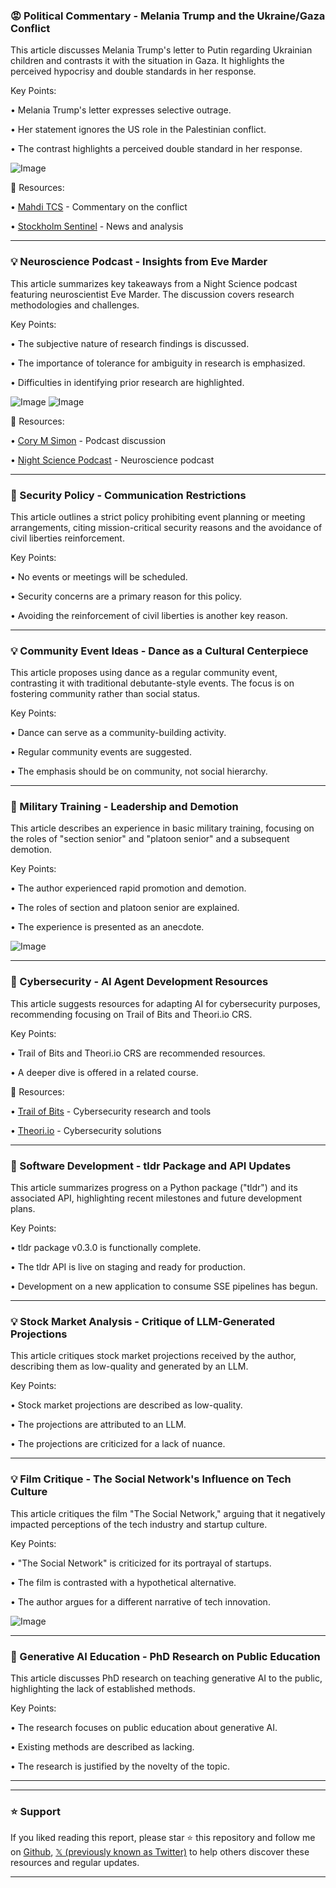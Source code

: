 ### 😡 Political Commentary - Melania Trump and the Ukraine/Gaza Conflict

This article discusses Melania Trump's letter to Putin regarding Ukrainian children and contrasts it with the situation in Gaza.  It highlights the perceived hypocrisy and double standards in her response.

Key Points:

• Melania Trump's letter expresses selective outrage.


• Her statement ignores the US role in the Palestinian conflict.


• The contrast highlights a perceived double standard in her response.


![Image](https://pbs.twimg.com/media/GygUe0fXMAEAOKS?format=jpg&name=small)

🔗 Resources:

• [Mahdi TCS](https://x.com/mahdi_tcs_) -  Commentary on the conflict


• [Stockholm Sentinel](https://x.com/StckhlmSentinel) - News and analysis


---

### 💡 Neuroscience Podcast - Insights from Eve Marder

This article summarizes key takeaways from a Night Science podcast featuring neuroscientist Eve Marder.  The discussion covers research methodologies and challenges.

Key Points:

• The subjective nature of research findings is discussed.


• The importance of tolerance for ambiguity in research is emphasized.


• Difficulties in identifying prior research are highlighted.



![Image](https://pbs.twimg.com/media/Gyg3hBTb0AAX35o?format=jpg&name=small)
![Image](https://pbs.twimg.com/media/Gyg3hBSaoAA_Oo7?format=jpg&name=small)

🔗 Resources:

• [Cory M Simon](https://x.com/CoryMSimon) -  Podcast discussion


• [Night Science Podcast](https://x.com/nightsciencepod) - Neuroscience podcast


---

### 🤖 Security Policy - Communication Restrictions

This article outlines a strict policy prohibiting event planning or meeting arrangements, citing mission-critical security reasons and the avoidance of civil liberties reinforcement.

Key Points:

•  No events or meetings will be scheduled.


• Security concerns are a primary reason for this policy.


• Avoiding the reinforcement of civil liberties is another key reason.



---

### 💡 Community Event Ideas - Dance as a Cultural Centerpiece

This article proposes using dance as a regular community event, contrasting it with traditional debutante-style events. The focus is on fostering community rather than social status.

Key Points:

• Dance can serve as a community-building activity.


•  Regular community events are suggested.


• The emphasis should be on community, not social hierarchy.



---

### 🤖 Military Training - Leadership and Demotion

This article describes an experience in basic military training, focusing on the roles of "section senior" and "platoon senior" and a subsequent demotion.

Key Points:

• The author experienced rapid promotion and demotion.


• The roles of section and platoon senior are explained.


• The experience is presented as an anecdote.


![Image](https://pbs.twimg.com/media/GyWZpF2a4AAWJ56?format=png&name=small)

---

### 🤖 Cybersecurity - AI Agent Development Resources

This article suggests resources for adapting AI for cybersecurity purposes, recommending focusing on Trail of Bits and Theori.io CRS.

Key Points:

• Trail of Bits and Theori.io CRS are recommended resources.


•  A deeper dive is offered in a related course.



🔗 Resources:

• [Trail of Bits](https://x.com/trailofbits) - Cybersecurity research and tools


• [Theori.io](https://x.com/theori_io) - Cybersecurity solutions


---

### 🚀 Software Development - tldr Package and API Updates

This article summarizes progress on a Python package ("tldr") and its associated API, highlighting recent milestones and future development plans.

Key Points:

• tldr package v0.3.0 is functionally complete.


• The tldr API is live on staging and ready for production.


• Development on a new application to consume SSE pipelines has begun.



---

### 💡 Stock Market Analysis - Critique of LLM-Generated Projections

This article critiques stock market projections received by the author, describing them as low-quality and generated by an LLM.

Key Points:

• Stock market projections are described as low-quality.


•  The projections are attributed to an LLM.


• The projections are criticized for a lack of nuance.


---

### 💡 Film Critique - The Social Network's Influence on Tech Culture

This article critiques the film "The Social Network," arguing that it negatively impacted perceptions of the tech industry and startup culture.

Key Points:

• "The Social Network" is criticized for its portrayal of startups.


•  The film is contrasted with a hypothetical alternative.


• The author argues for a different narrative of tech innovation.


![Image](https://pbs.twimg.com/media/GyQaHina4AEYyGl?format=jpg&name=small)


---

### 🤖 Generative AI Education - PhD Research on Public Education

This article discusses PhD research on teaching generative AI to the public, highlighting the lack of established methods.

Key Points:

• The research focuses on public education about generative AI.


• Existing methods are described as lacking.


• The research is justified by the novelty of the topic.


---


---

### ⭐️ Support

If you liked reading this report, please star ⭐️ this repository and follow me on [Github](https://github.com/Drix10), [𝕏 (previously known as Twitter)](https://x.com/DRIX_10_) to help others discover these resources and regular updates.

---